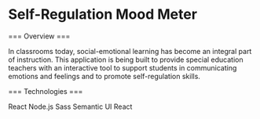 # Self-Regulation Mood Meter

=== Overview ===  

In classrooms today, social-emotional learning has become an integral part of instruction. This application is being built to provide special education teachers with an interactive tool to support students in communicating emotions and feelings and to promote self-regulation skills. 

=== Technologies ===

React
Node.js
Sass
Semantic UI React



